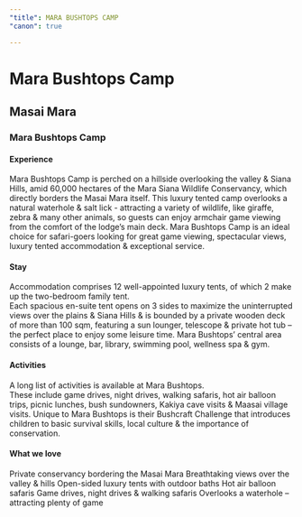 ```yaml
---
"title": MARA BUSHTOPS CAMP
"canon": true

---
```


# Mara Bushtops Camp
## Masai Mara
### Mara Bushtops Camp

#### Experience
Mara Bushtops Camp is perched on a hillside overlooking the valley &amp; Siana Hills, amid 60,000 hectares of the Mara Siana Wildlife Conservancy, which directly borders the Masai Mara itself.
This luxury tented camp overlooks a natural waterhole &amp; salt lick - attracting a variety of wildlife, like giraffe, zebra &amp; many other animals, so guests can enjoy armchair game viewing from the comfort of the lodge’s main deck.
Mara Bushtops Camp is an ideal choice for safari-goers looking for great game viewing, spectacular views, luxury tented accommodation &amp; exceptional service.

#### Stay
Accommodation comprises 12 well-appointed luxury tents, of which 2 make up the two-bedroom family tent.  
Each spacious en-suite tent opens on 3 sides to maximize the uninterrupted views over the plains &amp; Siana Hills &amp; is bounded by a private wooden deck of more than 100 sqm, featuring a sun lounger, telescope &amp; private hot tub – the perfect place to enjoy some leisure time.
Mara Bushtops’ central area consists of a lounge, bar, library, swimming pool, wellness spa &amp; gym.

#### Activities
A long list of activities is available at Mara Bushtops.  
These include game drives, night drives, walking safaris, hot air balloon trips, picnic lunches, bush sundowners, Kakiya cave visits &amp; Maasai village visits.
Unique to Mara Bushtops is their Bushcraft Challenge that introduces children to basic survival skills, local culture &amp; the importance of conservation.


#### What we love
Private conservancy bordering the Masai Mara
Breathtaking views over the valley &amp; hills
Open-sided luxury tents with outdoor baths
Hot air balloon safaris
Game drives, night drives &amp; walking safaris
Overlooks a waterhole – attracting plenty of game
